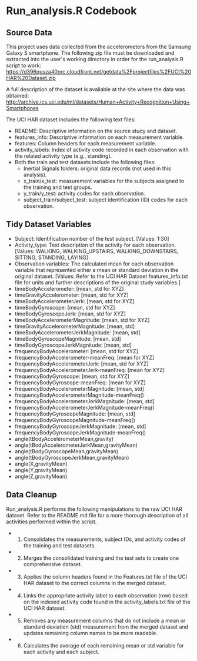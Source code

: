 # Run_analysis.R Codebook

## Source Data
This project uses data collected from the accelerometers from the Samsung Galaxy S smartphone.  The following zip file must be downloaded and extracted into the user's working directory in order for the run_analysis.R script to work: 
https://d396qusza40orc.cloudfront.net/getdata%2Fprojectfiles%2FUCI%20HAR%20Dataset.zip 

A full description of the dataset is available at the site where the data was obtained: 
http://archive.ics.uci.edu/ml/datasets/Human+Activity+Recognition+Using+Smartphones 

The UCI HAR dataset includes the following text files:
* README:  Descriptive information on the source study and dataset.
* features_info:  Descriptive information on each measurement variable.
* features:  Column headers for each measurement variable.
* activity_labels:  Index of activity code recorded in each observation with the related activity type (e.g., standing).
* Both the train and test datasets include the following files:
  * Inertial Signals folders:  original data records (not used in this analysis).
  * x_train/x_test: measurement variables for the subjects assigned to the training and test groups.
  * y_train/y_test: activity codes for each observation.
  * subject_train/subject_test: subject identification (ID) codes for each observation. 

## Tidy Dataset Variables
* Subject:  Identification number of the test subject.  [Values: 1:30]
* Activity_type:  Text description of the activity for each observation.  [Values: WALKING, WALKING_UPSTAIRS, WALKING_DOWNSTAIRS, SITTING, STANDING, LAYING]
* Observation variables: The calculated mean for each observation variable that represented either a mean or standard deviation in the original dataset. [Values: Refer to the UCI HAR Dataset features_info.txt file for units and further descriptions of the original study variables.]
 * timeBodyAccelerometer: [mean, std for XYZ]
 * timeGravityAccelerometer: [mean, std for XYZ]
 * timeBodyAccelerometerJerk: [mean, std for XYZ]
 * timeBodyGyroscope: [mean, std for XYZ]
 * timeBodyGyroscopeJerk: [mean, std for XYZ]
 * timeBodyAccelerometerMagnitude: [mean, std for XYZ]
 * timeGravityAccelerometerMagnitude: [mean, std]
 * timeBodyAccelerometerJerkMagnitude: [mean, std]
 * timeBodyGyroscopeMagnitude: [mean, std]
 * timeBodyGyroscopeJerkMagnitude: [mean, std]
 * frequencyBodyAccelerometer: [mean, std for XYZ]
 * frequencyBodyAccelerometer-meanFreq: [mean for XYZ]
 *	frequencyBodyAccelerometerJerk: [mean, std for XYZ]
 *	frequencyBodyAccelerometerJerk-meanFreq: [mean for XYZ]
 *	frequencyBodyGyroscope: [mean, std for XYZ]
 *	frequencyBodyGyroscope-meanFreq: [mean for XYZ]
 *	frequencyBodyAccelerometerMagnitude: [mean, std]
 *	frequencyBodyAccelerometerMagnitude-meanFreq()	
 *	frequencyBodyAccelerometerJerkMagnitude: [mean, std]
 *	frequencyBodyAccelerometerJerkMagnitude-meanFreq()	
 *	frequencyBodyGyroscopeMagnitude: [mean, std]
 *	frequencyBodyGyroscopeMagnitude-meanFreq()	
 *	frequencyBodyGyroscopeJerkMagnitude: [mean, std]
 *	frequencyBodyGyroscopeJerkMagnitude-meanFreq()	
 *	angle(tBodyAccelerometerMean,gravity)	
 *	angle(tBodyAccelerometerJerkMean,gravityMean)	
 *	angle(tBodyGyroscopeMean,gravityMean)	
 *	angle(tBodyGyroscopeJerkMean,gravityMean)	
 *	angle(X,gravityMean)	
 *	angle(Y,gravityMean)
 *	angle(Z,gravityMean)

## Data Cleanup
Run_analysis.R performs the following manipulations to the raw UCI HAR dataset.  Refer to the README.md file for a more thorough description of all activities performed within the script.

* 1. Consolidates the measurements, subject IDs, and activity codes of the training and test datasets.
* 2. Merges the consolidated training and the test sets to create one comprehensive dataset.
* 3. Applies the column headers found in the Features.txt file of the UCI HAR dataset to the correct columns in the merged dataset.
* 4. Links the appropriate activity label to each observation (row) based on the indexed activity code found in the activity_labels.txt file of the UCI HAR dataset.
* 5. Removes any measurement columns that do not include a mean or standard deviation (std) measurement from the merged dataset and updates remaining column names to be more readable.
* 6. Calculates the average of each remaining mean or std variable for each activity and each subject.
